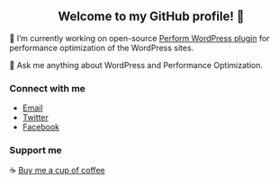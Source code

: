 <h2 align=center>Welcome to my GitHub profile! 👋</h2>

🔭 I’m currently working on open-source [Perform WordPress plugin](https://performwp.com) for performance optimization of the WordPress sites. 

💬 Ask me anything about WordPress and Performance Optimization.

### Connect with me
- [Email](mailto:hello@mehulgohil.com)
- [Twitter](https://twitter.com/mehul_gohil0810)
- [Facebook](https://facebook.com/mehulgohilindia)

### Support me

:coffee: [Buy me a cup of coffee](https://mehulgohil.com/donations/buy-me-a-cup-of-coffee/)

<!--
**mehul0810/mehul0810** is a ✨ _special_ ✨ repository because its `README.md` (this file) appears on your GitHub profile.

Here are some ideas to get you started:

- 🔭 I’m currently working on ...
- 🌱 I’m currently learning ...
- 👯 I’m looking to collaborate on ...
- 🤔 I’m looking for help with ...
- 💬 Ask me about ...
- 📫 How to reach me: ...
- 😄 Pronouns: ...
- ⚡ Fun fact: ...
-->
